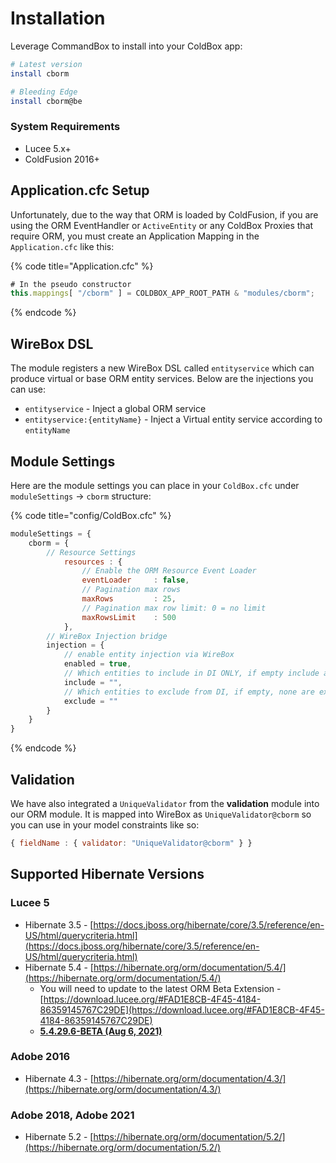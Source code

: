 # Installation

Leverage CommandBox to install into your ColdBox app:

```bash
# Latest version
install cborm

# Bleeding Edge
install cborm@be
```

### System Requirements

* Lucee 5.x+&#x20;
* ColdFusion 2016+

## Application.cfc Setup

Unfortunately, due to the way that ORM is loaded by ColdFusion, if you are using the ORM EventHandler or `ActiveEntity` or any ColdBox Proxies that require ORM, you must create an Application Mapping in the `Application.cfc` like this:

{% code title="Application.cfc" %}
```javascript
# In the pseudo constructor
this.mappings[ "/cborm" ] = COLDBOX_APP_ROOT_PATH & "modules/cborm";
```
{% endcode %}

## WireBox DSL

The module registers a new WireBox DSL called `entityservice` which can produce virtual or base ORM entity services. Below are the injections you can use:

* `entityservice` -  Inject a global ORM service
* `entityservice:{entityName}` - Inject a Virtual entity service according to `entityName`

## Module Settings

Here are the module settings you can place in your `ColdBox.cfc` under `moduleSettings` -> `cborm` structure:

{% code title="config/ColdBox.cfc" %}
```javascript
moduleSettings = {
    cborm = {
        // Resource Settings
    		resources : {
    			// Enable the ORM Resource Event Loader
    			eventLoader 	: false,
    			// Pagination max rows
    			maxRows 		: 25,
    			// Pagination max row limit: 0 = no limit
    			maxRowsLimit 	: 500
    		},
        // WireBox Injection bridge
        injection = {
            // enable entity injection via WireBox
            enabled = true, 
            // Which entities to include in DI ONLY, if empty include all entities
            include = "", 
            // Which entities to exclude from DI, if empty, none are excluded
            exclude = ""
        }
    }
}
```
{% endcode %}

## Validation

We have also integrated a `UniqueValidator` from the **validation** module into our ORM module. It is mapped into WireBox as `UniqueValidator@cborm` so you can use in your model constraints like so:

```javascript
{ fieldName : { validator: "UniqueValidator@cborm" } }
```

## Supported Hibernate Versions

### Lucee 5

* Hibernate 3.5 - [https://docs.jboss.org/hibernate/core/3.5/reference/en-US/html/querycriteria.html](https://docs.jboss.org/hibernate/core/3.5/reference/en-US/html/querycriteria.html)
* Hibernate 5.4 - [https://hibernate.org/orm/documentation/5.4/](https://hibernate.org/orm/documentation/5.4/)
  * You will need to update to the latest ORM Beta Extension - [https://download.lucee.org/#FAD1E8CB-4F45-4184-86359145767C29DE](https://download.lucee.org/#FAD1E8CB-4F45-4184-86359145767C29DE)
  * [**5.4.29.6-BETA (Aug 6, 2021)**](https://ext.lucee.org/hibernate-orm-5.4.29.6-BETA.lex)

### Adobe 2016

* Hibernate 4.3 - [https://hibernate.org/orm/documentation/4.3/](https://hibernate.org/orm/documentation/4.3/)

### Adobe 2018, Adobe 2021

* Hibernate 5.2 - [https://hibernate.org/orm/documentation/5.2/](https://hibernate.org/orm/documentation/5.2/)
